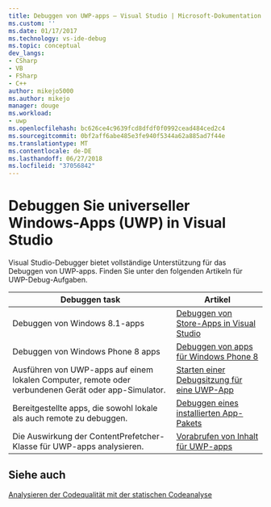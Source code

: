 ```yaml
---
title: Debuggen von UWP-apps – Visual Studio | Microsoft-Dokumentation
ms.custom: ''
ms.date: 01/17/2017
ms.technology: vs-ide-debug
ms.topic: conceptual
dev_langs:
- CSharp
- VB
- FSharp
- C++
author: mikejo5000
ms.author: mikejo
manager: douge
ms.workload:
- uwp
ms.openlocfilehash: bc626ce4c9639fcd8dfdf0f0992cead484ced2c4
ms.sourcegitcommit: 0bf2aff6abe485e3fe940f5344a62a885ad7f44e
ms.translationtype: MT
ms.contentlocale: de-DE
ms.lasthandoff: 06/27/2018
ms.locfileid: "37056842"
---
```

# <a name="debug-universal-windows-apps-uwp-in-visual-studio"></a>Debuggen Sie universeller Windows-Apps (UWP) in Visual Studio

Visual Studio-Debugger bietet vollständige Unterstützung für das Debuggen von UWP-apps. Finden Sie unter den folgenden Artikeln für UWP-Debug-Aufgaben.

|Debuggen task|Artikel|
|-|-|  
|Debuggen von Windows 8.1-apps|[Debuggen von Store-Apps in Visual Studio](https://msdn.microsoft.com/en-us/library/hh441472.aspx)|
|Debuggen von Windows Phone 8 apps|[Debuggen von apps für Windows Phone 8](https://msdn.microsoft.com/library/windows/apps/ff402572(v=vs.105).aspx)|
|Ausführen von UWP-apps auf einem lokalen Computer, remote oder verbundenen Gerät oder app-Simulator.|[Starten einer Debugsitzung für eine UWP-App](../debugger/start-a-debugging-session-for-a-store-app-in-visual-studio-vb-csharp-cpp-and-xaml.md)|
|Bereitgestellte apps, die sowohl lokale als auch remote zu debuggen.|[Debuggen eines installierten App-Pakets](../debugger/debug-installed-app-package.md)|
|Die Auswirkung der ContentPrefetcher-Klasse für UWP-apps analysieren.|[Vorabrufen von Inhalt für UWP-apps](../debugger/prefetch-content-for-windows-store-apps.md)|

  
## <a name="see-also"></a>Siehe auch  
 [Analysieren der Codequalität mit der statischen Codeanalyse](../test/analyze-the-code-quality-of-store-apps-using-visual-studio-static-code-analysis.md)